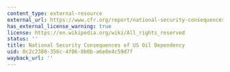 ```yaml
---
content_type: external-resource
external_url: https://www.cfr.org/report/national-security-consequences-us-oil-dependency
has_external_license_warning: true
license: https://en.wikipedia.org/wiki/All_rights_reserved
status: ''
title: National Security Consequences of US Oil Dependency
uid: 0c2c2380-356c-4f06-8b0b-a6e8e4c59d7f
wayback_url: ''
---
```

